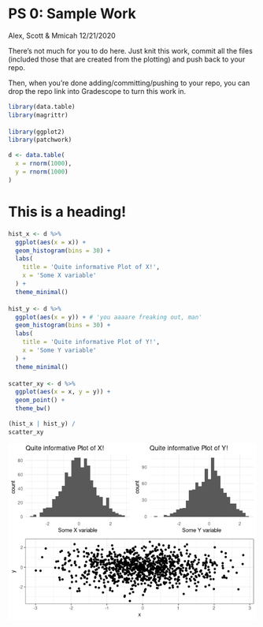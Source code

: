 PS 0: Sample Work
================
Alex, Scott & Mmicah
12/21/2020

There’s not much for you to do here. Just knit this work, commit all the
files (included those that are created from the plotting) and push back
to your repo.

Then, when you’re done adding/committing/pushing to your repo, you can
drop the repo link into Gradescope to turn this work in.

``` r
library(data.table) 
library(magrittr)

library(ggplot2)
library(patchwork)
```

``` r
d <- data.table(
  x = rnorm(1000), 
  y = rnorm(1000)
)
```

# This is a heading\!

``` r
hist_x <- d %>% 
  ggplot(aes(x = x)) + 
  geom_histogram(bins = 30) + 
  labs(
    title = 'Quite informative Plot of X!', 
    x = 'Some X variable'
  ) + 
  theme_minimal()

hist_y <- d %>% 
  ggplot(aes(x = y)) + # 'you aaaare freaking out, man'
  geom_histogram(bins = 30) + 
  labs(
    title = 'Quite informative Plot of Y!', 
    x = 'Some Y variable'
  ) + 
  theme_minimal()

scatter_xy <- d %>% 
  ggplot(aes(x = x, y = y)) + 
  geom_point() + 
  theme_bw()
```

``` r
(hist_x | hist_y) /
scatter_xy
```

![](ps0_files/figure-gfm/render%20plots-1.png)<!-- -->
